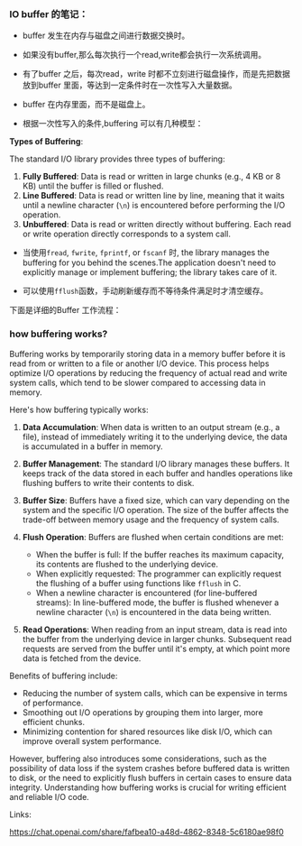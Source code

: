 ### IO buffer 的笔记：

- buffer 发生在内存与磁盘之间进行数据交换时。

- 如果没有buffer,那么每次执行一个read,write都会执行一次系统调用。

- 有了buffer 之后，每次read，write 时都不立刻进行磁盘操作，而是先把数据放到buffer 里面，等达到一定条件时在一次性写入大量数据。

- buffer 在内存里面，而不是磁盘上。

- 根据一次性写入的条件,buffering 可以有几种模型：

**Types of Buffering**:

The standard I/O library provides three types of buffering:

1. **Fully Buffered**: Data is read or written in large chunks (e.g., 4 KB or 8 KB) until the buffer is filled or flushed.
2. **Line Buffered**: Data is read or written line by line, meaning that it waits until a newline character (`\n`) is encountered before performing the I/O operation.
3. **Unbuffered**: Data is read or written directly without buffering. Each read or write operation directly corresponds to a system call.



- 当使用`fread`, `fwrite`, `fprintf`, or `fscanf` 时, the library manages the buffering for you behind the scenes.The application doesn't need to explicitly manage or implement buffering; the library takes care of it.

- 可以使用`fflush`函数，手动刷新缓存而不等待条件满足时才清空缓存。



下面是详细的Buffer 工作流程：

### how buffering works?

Buffering works by temporarily storing data in a memory buffer before it is read from or written to a file or another I/O device. This process helps optimize I/O operations by reducing the frequency of actual read and write system calls, which tend to be slower compared to accessing data in memory.

Here's how buffering typically works:

1. **Data Accumulation**: When data is written to an output stream (e.g., a file), instead of immediately writing it to the underlying device, the data is accumulated in a buffer in memory.

2. **Buffer Management**: The standard I/O library manages these buffers. It keeps track of the data stored in each buffer and handles operations like flushing buffers to write their contents to disk.

3. **Buffer Size**: Buffers have a fixed size, which can vary depending on the system and the specific I/O operation. The size of the buffer affects the trade-off between memory usage and the frequency of system calls.

4. **Flush Operation**: Buffers are flushed when certain conditions are met:
   
   - When the buffer is full: If the buffer reaches its maximum capacity, its contents are flushed to the underlying device.
   - When explicitly requested: The programmer can explicitly request the flushing of a buffer using functions like `fflush` in C.
   - When a newline character is encountered (for line-buffered streams): In line-buffered mode, the buffer is flushed whenever a newline character (`\n`) is encountered in the data being written.

5. **Read Operations**: When reading from an input stream, data is read into the buffer from the underlying device in larger chunks. Subsequent read requests are served from the buffer until it's empty, at which point more data is fetched from the device.

Benefits of buffering include:

- Reducing the number of system calls, which can be expensive in terms of performance.
- Smoothing out I/O operations by grouping them into larger, more efficient chunks.
- Minimizing contention for shared resources like disk I/O, which can improve overall system performance.

However, buffering also introduces some considerations, such as the possibility of data loss if the system crashes before buffered data is written to disk, or the need to explicitly flush buffers in certain cases to ensure data integrity. Understanding how buffering works is crucial for writing efficient and reliable I/O code.





Links:

https://chat.openai.com/share/fafbea10-a48d-4862-8348-5c6180ae98f0
